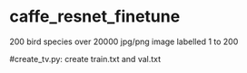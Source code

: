 # caffe_resnet_finetune


200 bird species
over 20000 jpg/png image
labelled 1 to 200


#create_tv.py: create train.txt and val.txt 

